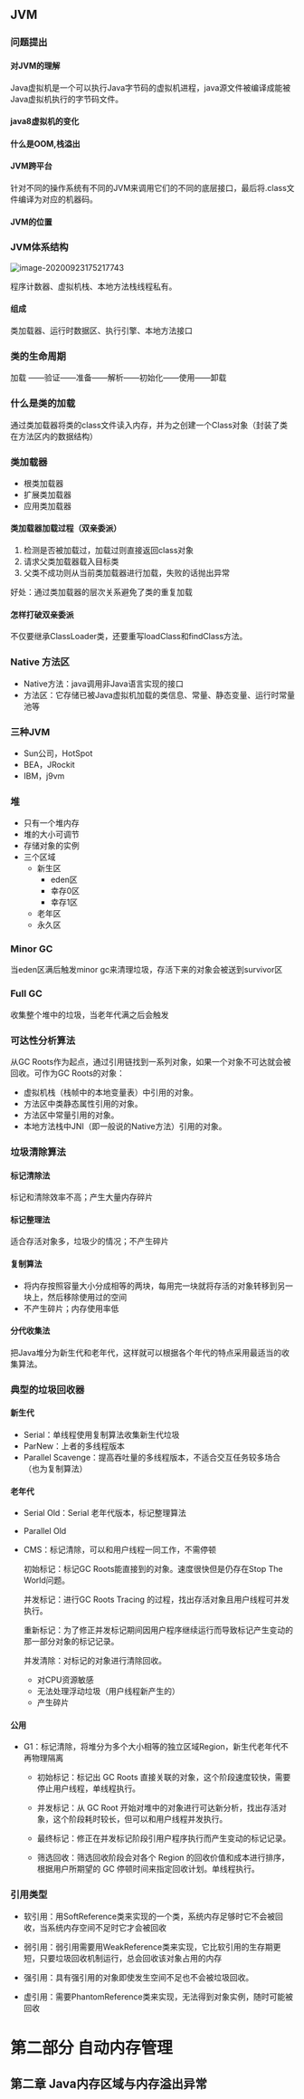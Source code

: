 ## JVM

### 问题提出

#### 对JVM的理解

Java虚拟机是一个可以执行Java字节码的虚拟机进程，java源文件被编译成能被Java虚拟机执行的字节码文件。

#### java8虚拟机的变化



#### 什么是OOM,栈溢出



#### JVM跨平台

针对不同的操作系统有不同的JVM来调用它们的不同的底层接口，最后将.class文件编译为对应的机器码。

#### JVM的位置



### JVM体系结构

![image-20200923175217743](JVM.assets/image-20200923175217743-1603982210140.png)

程序计数器、虚拟机栈、本地方法栈线程私有。

#### 组成

类加载器、运行时数据区、执行引擎、本地方法接口

### 类的生命周期

加载 ——验证——准备——解析——初始化——使用——卸载

### 什么是类的加载

通过类加载器将类的class文件读入内存，并为之创建一个Class对象（封装了类在方法区内的数据结构）

### 类加载器

- 根类加载器
- 扩展类加载器
- 应用类加载器

#### 类加载器加载过程（双亲委派）

1. 检测是否被加载过，加载过则直接返回class对象
2. 请求父类加载器载入目标类
3. 父类不成功则从当前类加载器进行加载，失败的话抛出异常

好处：通过类加载器的层次关系避免了类的重复加载

#### 怎样打破双亲委派

不仅要继承ClassLoader类，还要重写loadClass和findClass方法。

### Native 方法区

- Native方法：java调用非Java语言实现的接口
- 方法区：它存储已被Java虚拟机加载的类信息、常量、静态变量、运行时常量池等

### 三种JVM

- Sun公司，HotSpot
- BEA，JRockit
- IBM，j9vm

### 堆

- 只有一个堆内存
- 堆的大小可调节
- 存储对象的实例
- 三个区域
	- 新生区
		- eden区
		- 幸存0区
		- 幸存1区
	- 老年区
	- 永久区

### Minor GC

当eden区满后触发minor gc来清理垃圾，存活下来的对象会被送到survivor区

### Full GC

收集整个堆中的垃圾，当老年代满之后会触发

### 可达性分析算法

从GC Roots作为起点，通过引用链找到一系列对象，如果一个对象不可达就会被回收。可作为GC Roots的对象：

- 虚拟机栈（栈帧中的本地变量表）中引用的对象。
- 方法区中类静态属性引用的对象。
- 方法区中常量引用的对象。
- 本地方法栈中JNI（即一般说的Native方法）引用的对象。

### 垃圾清除算法

#### 标记清除法

标记和清除效率不高；产生大量内存碎片

#### 标记整理法

适合存活对象多，垃圾少的情况；不产生碎片

#### 复制算法

- 将内存按照容量大小分成相等的两块，每用完一块就将存活的对象转移到另一块上，然后移除使用过的空间
- 不产生碎片；内存使用率低

#### 分代收集法

把Java堆分为新生代和老年代，这样就可以根据各个年代的特点采用最适当的收集算法。

### 典型的垃圾回收器

#### 新生代

- Serial：单线程使用复制算法收集新生代垃圾
- ParNew：上者的多线程版本
- Parallel Scavenge：提高吞吐量的多线程版本，不适合交互任务较多场合（也为复制算法）

#### 老年代

- Serial Old：Serial 老年代版本，标记整理算法

- Parallel Old

- CMS：标记清除，可以和用户线程一同工作，不需停顿

	初始标记：标记GC Roots能直接到的对象。速度很快但是仍存在Stop The World问题。

	并发标记：进行GC Roots Tracing 的过程，找出存活对象且用户线程可并发执行。

	重新标记：为了修正并发标记期间因用户程序继续运行而导致标记产生变动的那一部分对象的标记记录。

	并发清除：对标记的对象进行清除回收。

	- 对CPU资源敏感
	- 无法处理浮动垃圾（用户线程新产生的）
	- 产生碎片

#### 公用

- G1：标记清除，将堆分为多个大小相等的独立区域Region，新生代老年代不再物理隔离

	- 初始标记：标记出 GC Roots 直接关联的对象，这个阶段速度较快，需要停止用户线程，单线程执行。

	- 并发标记：从 GC Root 开始对堆中的对象进行可达新分析，找出存活对象，这个阶段耗时较长，但可以和用户线程并发执行。

	- 最终标记：修正在并发标记阶段引用户程序执行而产生变动的标记记录。

	- 筛选回收：筛选回收阶段会对各个 Region 的回收价值和成本进行排序，根据用户所期望的 GC 停顿时间来指定回收计划。单线程执行。

### 引用类型

- 软引用：用SoftReference类来实现的一个类，系统内存足够时它不会被回收，当系统内存空间不足时它才会被回收
- 弱引用：弱引用需要用WeakReference类来实现，它比软引用的生存期更短，只要垃圾回收机制运行，总会回收该对象占用的内存

- 强引用：具有强引用的对象即使发生空间不足也不会被垃圾回收。
- 虚引用：需要PhantomReference类来实现，无法得到对象实例，随时可能被回收
# 第二部分 自动内存管理

## 第二章 Java内存区域与内存溢出异常

